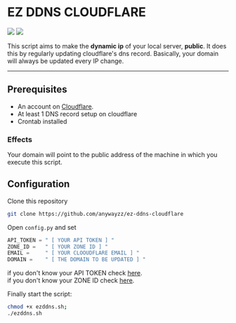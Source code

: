 # EZ DDNS CLOUDFLARE

![](https://img.shields.io/badge/Support-Linux-lightgrey) ![](https://img.shields.io/badge/Python->3.0-green) 

 This script aims to make the <b>dynamic ip</b> of your local server, <b>public</b>. It does this by regularly updating cloudflare's dns record. Basically, your domain will always be updated every IP change.

---

## Prerequisites

- An account on [Cloudflare](https://cloudflare.com).<br>
- At least 1 DNS record setup on cloudflare<br>
- Crontab installed

### Effects

Your domain will point to the public address of the machine in which you execute this script.

## Configuration

Clone this repository

```sh
git clone https://github.com/anywayzz/ez-ddns-cloudflare
 ``` 

Open ```config.py``` and set

```py
API_TOKEN = " [ YOUR API TOKEN ] "
ZONE_ID = 	" [ YOUR ZONE ID ] "
EMAIL = 	" [ YOUR CLOOUDFLARE EMAIL ] "
DOMAIN = 	" [ THE DOMAIN TO BE UPDATED ] "
```
if you don't know your API TOKEN check [here](https://support.cloudflare.com/hc/en-us/articles/200167836-Managing-API-Tokens-and-Keys#12345680).<br>
if you don't know your ZONE ID check [here](https://community.cloudflare.com/t/where-to-find-zone-id/132913).

Finally start the script:

```sh
chmod +x ezddns.sh; 
./ezddns.sh
```
